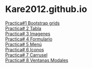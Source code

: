 # Kare2012.github.io
<a href="https://kare2012.github.io/BootstrapNew/Practica1Bootstrapgrids.html">Practica#1 Bootstrap grids</a><br>
<a href="https://kare2012.github.io/BootstrapNew/Practica2Tabla.html">Practica# 2 Tabla</a><br>
<a href="https://Kare2012.github.io/BootstrapNew/Practica3Imagenes.html">Practica# 3 Imagenes</a><br>
<a href="https://Kare2012.github.io/BootstrapNew/Practica4Formulario.html">Practica# 4 Formulario</a><br>
<a href="https://Kare2012.github.io/BootstrapNew/Practica5Menú.html">Practica# 5 Menú</a><br>
<a href="https://Kare2012.github.io/BootstrapNew/Practica6iconos.html">Practica# 6 Iconos</a><br>
<a href="https://Kare2012.github.io/BootstrapNew/Practica7Carrusel.html">Practica# 7 Carrusel</a><br>
<a href="https://Kare2012.github.io/BootstrapNew/Practica8VentanasModales.html">Practica# 8 Ventanas Modales</a><br>
